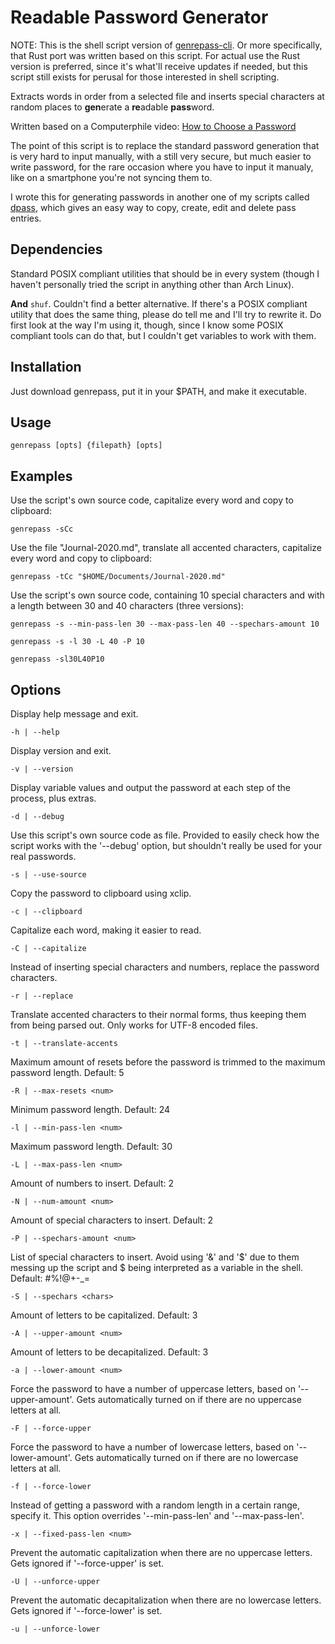 # Readable Password Generator

NOTE: This is the shell script version of
[genrepass-cli](https://github.com/AlexChaplinBraz/genrepass-cli).
Or more specifically, that Rust port was written based on this script.
For actual use the Rust version is preferred, since it's what'll receive
updates if needed, but this script still exists for perusal for those
interested in shell scripting.

Extracts words in order from a selected file and inserts special characters
at random places to **gen**erate a **re**adable **pass**word.

Written based on a Computerphile video:
[How to Choose a Password](https://youtu.be/3NjQ9b3pgIg)

The point of this script is to replace the standard password generation
that is very hard to input manually, with a still very secure,
but much easier to write password, for the rare occasion where you have
to input it manualy, like on a smartphone you're not syncing them to.

I wrote this for generating passwords in another one of my scripts called
[dpass](https://github.com/AlexChaplinBraz/dmenu-scripts/blob/master/dpass),
which gives an easy way to copy, create, edit and delete pass entries.

## Dependencies

Standard POSIX compliant utilities that should be in every system (though I
haven't personally tried the script in anything other than Arch Linux).

**And** `shuf`. Couldn't find a better alternative. If there's a POSIX compliant
utility that does the same thing, please do tell me and I'll try to rewrite it.
Do first look at the way I'm using it, though, since I know some POSIX
compliant tools can do that, but I couldn't get variables to work with them.

## Installation

Just download genrepass, put it in your $PATH, and make it executable.

## Usage

`genrepass [opts] {filepath} [opts]`

## Examples

Use the script's own source code, capitalize every word and copy to clipboard:

`genrepass -sCc`

Use the file "Journal-2020.md", translate all accented characters, capitalize
every word and copy to clipboard:

`genrepass -tCc "$HOME/Documents/Journal-2020.md"`

Use the script's own source code, containing 10 special characters and
with a length between 30 and 40 characters (three versions):

`genrepass -s --min-pass-len 30 --max-pass-len 40 --spechars-amount 10`

`genrepass -s -l 30 -L 40 -P 10`

`genrepass -sl30L40P10`

## Options

Display help message and exit.

`-h | --help`

Display version and exit.

`-v | --version`

Display variable values and output the password at each step of the process,
plus extras.

`-d | --debug`

Use this script's own source code as file. Provided to easily check how the
script works with the '--debug' option, but shouldn't really be used
for your real passwords.

`-s | --use-source`

Copy the password to clipboard using xclip.

`-c | --clipboard`

Capitalize each word, making it easier to read.

`-C | --capitalize`

Instead of inserting special characters and numbers, replace the password characters.

`-r | --replace`

Translate accented characters to their normal forms, thus keeping them
from being parsed out. Only works for UTF-8 encoded files.

`-t | --translate-accents`

Maximum amount of resets before the password is trimmed to the maximum
password length. Default: 5

`-R | --max-resets <num>`

Minimum password length. Default: 24

`-l | --min-pass-len <num>`

Maximum password length. Default: 30

`-L | --max-pass-len <num>`

Amount of numbers to insert. Default: 2

`-N | --num-amount <num>`

Amount of special characters to insert. Default: 2

`-P | --spechars-amount <num>`

List of special characters to insert. Avoid using '&' and '$' due to them
messing up the script and $ being interpreted as a variable in the shell.
Default: #%!@+-_=

`-S | --spechars <chars>`

Amount of letters to be capitalized. Default: 3

`-A | --upper-amount <num>`

Amount of letters to be decapitalized. Default: 3

`-a | --lower-amount <num>`

Force the password to have a number of uppercase letters,
based on '--upper-amount'. Gets automatically turned on if there
are no uppercase letters at all.

`-F | --force-upper`

Force the password to have a number of lowercase letters,
based on '--lower-amount'. Gets automatically turned on if
there are no lowercase letters at all.

`-f | --force-lower`

Instead of getting a password with a random length in a certain range,
specify it. This option overrides '--min-pass-len' and '--max-pass-len'.

`-x | --fixed-pass-len <num>`

Prevent the automatic capitalization when there are no uppercase letters.
Gets ignored if '--force-upper' is set.

`-U | --unforce-upper`

Prevent the automatic decapitalization when there are no lowercase letters.
Gets ignored if '--force-lower' is set.

`-u | --unforce-lower`

